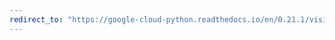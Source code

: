 ```yaml
---
redirect_to: "https://google-cloud-python.readthedocs.io/en/0.21.1/vision-annotations.html"
---
```

